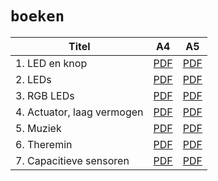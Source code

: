 # `boeken`

Titel                     |A4               |A5                 
--------------------------|-----------------|-------------------
1. LED en knop            |[PDF](boek_1.pdf)|[PDF](boekje_1.pdf)
2. LEDs                   |[PDF](boek_2.pdf)|[PDF](boekje_2.pdf)
3. RGB LEDs               |[PDF](boek_3.pdf)|[PDF](boekje_3.pdf)
4. Actuator, laag vermogen|[PDF](boek_4.pdf)|[PDF](boekje_4.pdf)
5. Muziek                 |[PDF](boek_5.pdf)|[PDF](boekje_5.pdf)
6. Theremin               |[PDF](boek_6.pdf)|[PDF](boekje_6.pdf)
7. Capacitieve sensoren   |[PDF](boek_7.pdf)|[PDF](boekje_7.pdf)

